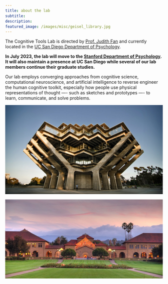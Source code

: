 ```yaml
---
title: about the lab
subtitle: 
description: 
featured_image: /images/misc/geisel_library.jpg
---
```


The Cognitive Tools Lab is directed by [Prof. Judith Fan](https://psychology.ucsd.edu/people/profiles/jefan.html) and currently located in the [UC San Diego Department of Psychology](https://psychology.ucsd.edu/). 

**In July 2023, the lab will move to the [Stanford Department of Psychology](https://psychology.stanford.edu/). It will also maintain a presence at UC San Diego while several of our lab members continue their graduate studies.**

Our lab employs converging approaches from cognitive science, computational neuroscience, and artificial intelligence to reverse engineer the human cognitive toolkit, especially how people use physical representations of thought —- such as sketches and prototypes —- to learn, communicate, and solve problems.

![](/images/misc/geisel_library.jpg)

![](/images/misc/stanford_oval.jpeg)
